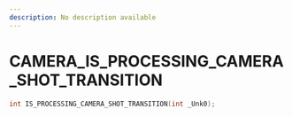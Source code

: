 ```yaml
---
description: No description available 
---
```


# CAMERA\_IS_PROCESSING_CAMERA_SHOT_TRANSITION

```cpp
int IS_PROCESSING_CAMERA_SHOT_TRANSITION(int _Unk0);
```